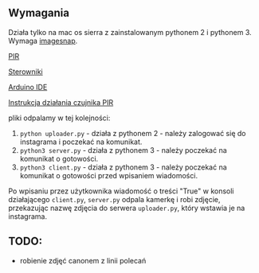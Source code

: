 ## Wymagania

Działa tylko na mac os sierra z zainstalowanym pythonem 2 i pythonem 3. Wymaga [imagesnap](http://iharder.sourceforge.net/current/macosx/imagesnap/).

[PIR](https://forbot.pl/blog/kurs-arduino-ii-4-przerwania-kontaktron-czujnik-pir-id16792)

[Sterowniki](https://github.com/adrianmihalko/ch340g-ch34g-ch34x-mac-os-x-driver)

[Arduino IDE](https://www.arduino.cc/en/Guide/ArduinoNano)

[Instrukcja działania czujnika PIR](https://www.youtube.com/watch?v=63TR_3kn76U)

pliki odpalamy w tej kolejności:

1. `python uploader.py` - działa z pythonem 2 - należy zalogować się do instagrama i poczekać na komunikat.
2. `python3 server.py` - działa z pythonem 3 - należy poczekać na komunikat o gotowości.
3. `python3 client.py` - działa z pythonem 3 - należy poczekać na komunikat o gotowości przed wpisaniem wiadomości.

Po wpisaniu przez użytkownika wiadomość o treści "True" w konsoli działającego `client.py`, `server.py` odpala kamerkę i robi zdjęcie, przekazując nazwę zdjęcia do serwera `uploader.py`, który wstawia je na instagrama.

## TODO:

- robienie zdjęć canonem z linii polecań